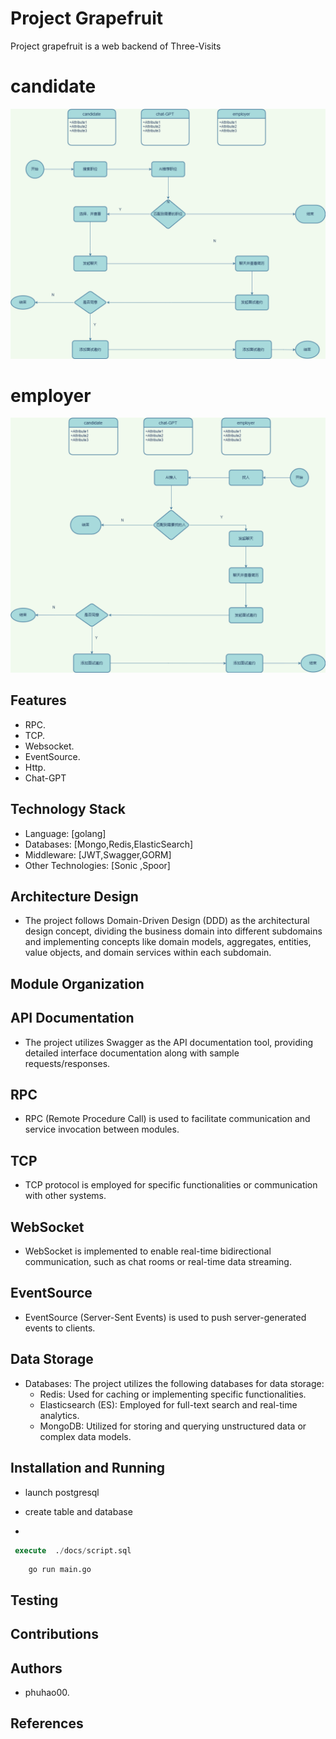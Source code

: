 # Project Grapefruit

Project grapefruit is a web backend of Three-Visits
# candidate
![](candidate_flow.drawio.png)
# employer
![](employer.drawio.png)

## Features

-  RPC.
-  TCP.
-  Websocket.
-  EventSource.
-  Http.
-  Chat-GPT

## Technology Stack

- Language: [golang]
- Databases: [Mongo,Redis,ElasticSearch]
- Middleware: [JWT,Swagger,GORM]
- Other Technologies: [Sonic ,Spoor]

## Architecture Design

- The project follows Domain-Driven Design (DDD) as the architectural design concept, dividing the business domain into different subdomains and implementing concepts like domain models, aggregates, entities, value objects, and domain services within each subdomain.

## Module Organization


## API Documentation

- The project utilizes Swagger as the API documentation tool, providing detailed interface documentation along with sample requests/responses.

## RPC

- RPC (Remote Procedure Call) is used to facilitate communication and service invocation between modules.

## TCP

- TCP protocol is employed for specific functionalities or communication with other systems.

## WebSocket

- WebSocket is implemented to enable real-time bidirectional communication, such as chat rooms or real-time data streaming.

## EventSource

- EventSource (Server-Sent Events) is used to push server-generated events to clients.

## Data Storage

- Databases: The project utilizes the following databases for data storage:
    - Redis: Used for caching or implementing specific functionalities.
    - Elasticsearch (ES): Employed for full-text search and real-time analytics.
    - MongoDB: Utilized for storing and querying unstructured data or complex data models.

## Installation and Running
- launch postgresql

- create table and database
- 
```sql
 execute  ./docs/script.sql
```

```shell
	go run main.go
```
## Testing


## Contributions



## Authors

- phuhao00.

## References

